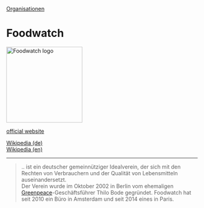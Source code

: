 [Organisationen](../organisationen.html)   

# Foodwatch

<img src="https://upload.wikimedia.org/wikipedia/de/a/a2/Foodwatch_logo.svg" height="200" alt="Foodwatch logo">   

<a target="_blank" href="http://www.foodwatch.org/de/startseite/">official website</a>

<a target="_blank" href="https://de.wikipedia.org/wiki/Foodwatch">Wikipedia (de)</a>   
<a target="_blank" href="https://en.wikipedia.org/wiki/Foodwatch">Wikipedia (en)</a>

---

> .. ist ein deutscher gemeinnütziger Idealverein, der sich mit den Rechten von Verbrauchern und der Qualität von Lebensmitteln auseinandersetzt.   
Der Verein wurde im Oktober 2002 in Berlin vom ehemaligen [Greenpeace](../organisationen/greenpeace.html)-Geschäftsführer Thilo Bode gegründet. Foodwatch hat seit 2010 ein Büro in Amsterdam und seit 2014 eines in Paris.
